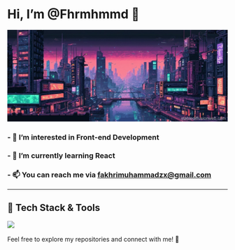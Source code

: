 # Hi, I’m @Fhrmhmmd 👋

![art](https://github.com/Fhrmhmmd/Fhrmhmmd/blob/main/art.jpg)

### - 👀 I’m interested in **Front-end Development**
### - 🌱 I’m currently learning **React**
### - 📫 You can reach me via [fakhrimuhammadzx@gmail.com](mailto:fakhrimuhammadzx@gmail.com)

---

## 🚀 Tech Stack & Tools

<a href="https://skillicons.dev">
    <img src="https://skillicons.dev/icons?i=html,css,js,php,react" />
</a>

Feel free to explore my repositories and connect with me! 🤝


